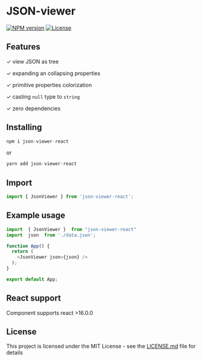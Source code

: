 # JSON-viewer

[![NPM version](https://img.shields.io/npm/v/json-viewer-react.svg)](https://www.npmjs.com/package/json-viewer-react) [![License](https://img.shields.io/npm/l/json-viewer-react.svg)](https://github.com/Alejandro-Vas/JSON-viewer/blob/master/LICENSE)



## Features
✓ view JSON as tree

✓ expanding an collapsing properties

✓ primitive properties colorization

✓ casting `null` type to `string`

✓ zero dependencies


## Installing
```js
npm i json-viewer-react
```
or
```js
yarn add json-viewer-react
```

## Import
```js
import { JsonViewer } from 'json-viewer-react';
```
## Example usage
```js
import  { JsonViewer }  from "json-viewer-react"
import  json  from './data.json';

function App() {
  return (
    <JsonViewer json={json} />
  );
}

export default App;
```
## React support
Component supports react >16.0.0

## License
This project is licensed under the MIT License - see the [LICENSE.md](LICENSE.md) file for details
